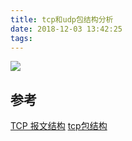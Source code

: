 ```yaml
---
title: tcp和udp包结构分析
date: 2018-12-03 13:42:25
tags:
---
```


![](https://www.haldir66.ga/static/imgs/AlanTuringNotebook_EN-AU7743633207_1920x1080.jpg)
<!--more-->


## 参考
[TCP 报文结构](https://jerryc8080.gitbooks.io/understand-tcp-and-udp/)
[tcp包结构](https://www.google.com/search?q=tcp%E5%8C%85%E7%BB%93%E6%9E%84)